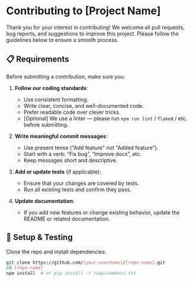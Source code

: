 # Contributing to [Project Name]

Thank you for your interest in contributing! We welcome all pull requests, bug reports, and suggestions to improve this project. Please follow the guidelines below to ensure a smooth process.

## 📋 Requirements

Before submitting a contribution, make sure you:

1. **Follow our coding standards**:
   - Use consistent formatting.
   - Write clear, concise, and well-documented code.
   - Prefer readable code over clever tricks.
   - [Optional] We use a linter — please run `npm run lint` / `flake8` / etc. before submitting.

2. **Write meaningful commit messages**:
   - Use present tense ("Add feature" not "Added feature").
   - Start with a verb: “Fix bug”, “Improve docs”, etc.
   - Keep messages short and descriptive.

3. **Add or update tests** (if applicable):
   - Ensure that your changes are covered by tests.
   - Run all existing tests and confirm they pass.

4. **Update documentation**:
   - If you add new features or change existing behavior, update the README or related documentation.

## 🧪 Setup & Testing

Clone the repo and install dependencies:

```bash
git clone https://github.com/[your-username]/[repo-name].git
cd [repo-name]
npm install  # or pip install -r requirements.txt
